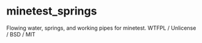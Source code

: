 # minetest_springs
Flowing water, springs, and working pipes for minetest. WTFPL / Unlicense / BSD / MIT
